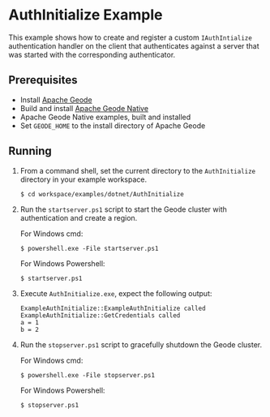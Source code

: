 # AuthInitialize Example
This example shows how to create and register a custom `IAuthIntialize` authentication
handler on the client that authenticates against a server that was started with the corresponding authenticator. 

## Prerequisites
* Install [Apache Geode](https://geode.apache.org)
* Build and install [Apache Geode Native](https://github.com/apache/geode-native)
* Apache Geode Native examples, built and installed
* Set `GEODE_HOME` to the install directory of Apache Geode

## Running
1. From a command shell, set the current directory to the `AuthInitialize` directory in your example workspace.

       $ cd workspace/examples/dotnet/AuthInitialize

2. Run the `startserver.ps1` script to start the Geode cluster with authentication and create a region.

   For Windows cmd:

       $ powershell.exe -File startserver.ps1

   For Windows Powershell:

       $ startserver.ps1

3. Execute `AuthInitialize.exe`, expect the following output:

       ExampleAuthInitialize::ExampleAuthInitialize called
       ExampleAuthInitialize::GetCredentials called
       a = 1
       b = 2

4. Run the `stopserver.ps1` script to gracefully shutdown the Geode cluster.

   For Windows cmd:

       $ powershell.exe -File stopserver.ps1

   For Windows Powershell:

       $ stopserver.ps1